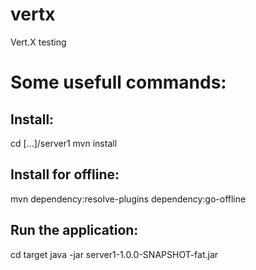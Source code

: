 # vertx
Vert.X testing

# Some usefull commands:

## Install:
cd [...]/server1
mvn install

## Install for offline:
mvn dependency:resolve-plugins dependency:go-offline

## Run the application:
cd target
java -jar server1-1.0.0-SNAPSHOT-fat.jar


